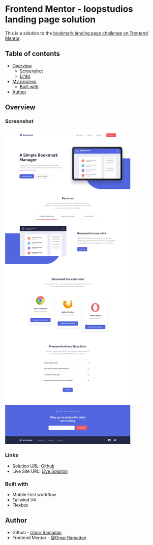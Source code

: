 # Frontend Mentor - loopstudios landing page solution

This is a solution to the
[bookmark landing page challenge on Frontend Mentor](https://www.frontendmentor.io/challenges/bookmark-landing-page-5d0b588a9edda32581d29158).

## Table of contents

- [Overview](#overview)
  - [Screenshot](#screenshot)
  - [Links](#links)
- [My process](#my-process)
  - [Built with](#built-with)
- [Author](#author)

## Overview

### Screenshot

![](./design/desktop-design.jpg)

### Links

- Solution URL: [Github](https://github.com/frontend-mentor-oramadn/FM-bookmark-landing-page)
- Live Site URL: [Live Solution](https://frontend-mentor-oramadn.github.io/FM-bookmark-landing-page/)

### Built with

- Mobile-first workflow
- Tailwind V4
- Flexbox

## Author

- Github - [Omar Ramadan](https://github.com/oramadn)
- Frontend Mentor - [@Omar Ramadan](https://www.frontendmentor.io/profile/oramadn)
